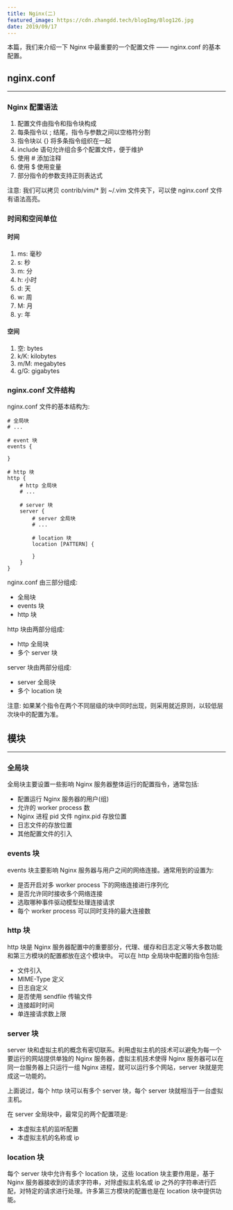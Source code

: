 ```yaml
---
title: Nginx(二)
featured_image: https://cdn.zhangdd.tech/blogImg/Blog126.jpg
date: 2019/09/17
---
```


本篇，我们来介绍一下 Nginx 中最重要的一个配置文件 —— nginx.conf 的基本配置。

## nginx.conf
***  
### Nginx 配置语法
1. 配置文件由指令和指令块构成
2. 每条指令以 ; 结尾，指令与参数之间以空格符分割
3. 指令块以 {} 将多条指令组织在一起
4. include 语句允许组合多个配置文件，便于维护
5. 使用 # 添加注释
6. 使用 $ 使用变量
7. 部分指令的参数支持正则表达式

注意: 我们可以拷贝 contrib/vim/* 到 ~/.vim 文件夹下，可以使 nginx.conf 文件有语法高亮。

### 时间和空间单位
#### 时间
1. ms: 毫秒
2. s: 秒
3. m: 分
4. h: 小时
5. d: 天
7. w: 周
8. M: 月
9. y: 年

#### 空间
1. 空: bytes
2. k/K: kilobytes
3. m/M: megabytes
4. g/G: gigabytes

### nginx.conf 文件结构
nginx.conf 文件的基本结构为: 
``` nginx
# 全局块
# ...

# event 块
events {

}

# http 块
http {
    # http 全局块
    # ...

    # server 块
    server {
        # server 全局块
        # ...

        # location 块
        location [PATTERN] {

        }
    }
}
```

nginx.conf 由三部分组成: 
- 全局块
- events 块
- http 块

http 块由两部分组成:
- http 全局块
- 多个 server 块

server 块由两部分组成: 
- server 全局块
- 多个 location 块

注意: 如果某个指令在两个不同层级的块中同时出现，则采用就近原则，以较低层次块中的配置为准。

## 模块
***  
### 全局块
全局块主要设置一些影响 Nginx 服务器整体运行的配置指令，通常包括: 
- 配置运行 Nginx 服务器的用户(组)
- 允许的 worker process 数
- Nginx 进程 pid 文件 nginx.pid 存放位置
- 日志文件的存放位置
- 其他配置文件的引入

### events 块
events 块主要影响 Nginx 服务器与用户之间的网络连接。通常用到的设置为: 
- 是否开启对多 worker process 下的网络连接进行序列化
- 是否允许同时接收多个网络连接
- 选取哪种事件驱动模型处理连接请求
- 每个 worker process 可以同时支持的最大连接数

### http 块
http 块是 Nginx 服务器配置中的重要部分，代理、缓存和日志定义等大多数功能和第三方模块的配置都放在这个模块中。
可以在 http 全局块中配置的指令包括: 
- 文件引入
- MIME-Type 定义
- 日志自定义
- 是否使用 sendfile 传输文件
- 连接超时时间
- 单连接请求数上限

### server 块
server 块和虚拟主机的概念有密切联系。利用虚拟主机的技术可以避免为每一个要运行的网站提供单独的 Nginx 服务器，虚拟主机技术使得 Nginx 服务器可以在同一台服务器上只运行一组 Nginx 进程，就可以运行多个网站，server 块就是完成这一功能的。

上面说过，每个 http 块可以有多个 server 块，每个 server 块就相当于一台虚拟主机。

在 server 全局块中，最常见的两个配置项是: 
- 本虚拟主机的监听配置
- 本虚拟主机的名称或 ip

### location 块
每个 server 块中允许有多个 location 块，这些 location 块主要作用是，基于 Nginx 服务器接收到的请求字符串，对除虚拟主机名或 ip 之外的字符串进行匹配，对特定的请求进行处理。许多第三方模块的配置也是在 location 块中提供功能。